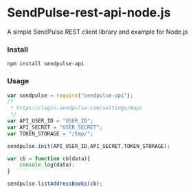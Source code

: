 # SendPulse-rest-api-node.js
A simple SendPulse REST client library and example for Node.js

### Install

```
npm install sendpulse-api
```

### Usage

```javascript
var sendpulse = require("sendpulse-api");
/*
 * https://login.sendpulse.com/settings/#api
 */
var API_USER_ID = "USER_ID";
var API_SECRET = "USER_SECRET";
var TOKEN_STORAGE = "/tmp/";

sendpulse.init(API_USER_ID,API_SECRET,TOKEN_STORAGE);

var cb = function cb(data){
    console.log(data);
}

sendpulse.listAddressBooks(cb);
```
